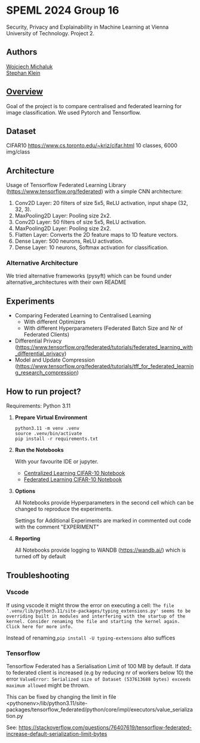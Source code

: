 # SPEML 2024 Group 16
Security, Privacy and Explainability in Machine Learning at Vienna University of Technology. Project 2.

## Authors
[Wojciech Michaluk](https://github.com/wojo501) \
[Stephan Klein](https://github.com/stephan-klein) 

## [Overview](https://github.com/wojo501/speml24_2/blob/main/final_report.pdf)
Goal of the project is to compare centralised and federated learning for image classification. We used Pytorch and Tensorflow.

## Dataset
CIFAR10
https://www.cs.toronto.edu/~kriz/cifar.html
10 classes, 6000 img/class

## Architecture
Usage of Tensorflow Federated Learning Library (https://www.tensorflow.org/federated) with a simple CNN architecture:

1. Conv2D Layer: 20 filters of size 5x5, ReLU activation, input shape (32, 32, 3).
2. MaxPooling2D Layer: Pooling size 2x2.
3. Conv2D Layer: 50 filters of size 5x5, ReLU activation.
4. MaxPooling2D Layer: Pooling size 2x2.
5. Flatten Layer: Converts the 2D feature maps to 1D feature vectors.
6. Dense Layer: 500 neurons, ReLU activation.
7. Dense Layer: 10 neurons, Softmax activation for classification.

### Alternative Architecture

We tried alternative frameworks (pysyft) which can be found under alternative_architectures with their own README

## Experiments
- Comparing Federated Learning to Centralised Learning
    - With different Optimizers
    - With different Hyperparameters (Federated Batch Size and Nr of Federated Clients)
- Differential Privacy (https://www.tensorflow.org/federated/tutorials/federated_learning_with_differential_privacy)
- Model and Update Compression (https://www.tensorflow.org/federated/tutorials/tff_for_federated_learning_research_compression)

## How to run project?
Requirements: Python 3.11

1. **Prepare Virtual Environment**

    ```
    python3.11 -m venv .venv
    source .venv/bin/activate
    pip install -r requirements.txt
    ```

2. **Run the Notebooks**

    With your favourite IDE or jupyter.

   - [Centralized Learning CIFAR-10 Notebook](./code/centralised_cifar10.ipynb)
   - [Federated Learning CIFAR-10 Notebook](./code/federated_cifar10.ipynb)

3. **Options**

    All Notebooks provide Hyperparameters in the second cell which can be changed to reproduce the experiments.
    
    Settings for Additional Experiments are marked in commented out code with the comment "EXPERIMENT"

4. **Reporting**

    All Notebooks provide logging to WANDB (https://wandb.ai/) which is turned off by default

## Troubleshooting
### Vscode
If using vscode it might throw the error on executing a cell: ``The file '.venv/lib/python3.11/site-packages/typing_extensions.py' seems to be overriding built in modules and interfering with the startup of the kernel. Consider renaming the file and starting the kernel again.
Click here for more info.``

Instead of renaming,``pip install -U typing-extensions`` also suffices

### Tensorflow
Tensorflow Federated has a Serialisation Limit of 100 MB by default.
If data to federated client is increased (e.g by reducing nr of workers below 10) the error `ValueError: Serialized size of Dataset (537613688 bytes) exceeds maximum allowed` might be thrown.

This can be fixed by changing the limit in file \<pythonenv\>/lib/python3.11/site-packages/tensorflow_federated/python/core/impl/executors/value_serialization.py

See: https://stackoverflow.com/questions/76407619/tensorflow-federated-increase-default-serialization-limit-bytes
